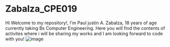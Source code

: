 # Zabalza_CPE019
Hi Welcome to my repository!, I'm Paul justin A. Zabalza, 18 years of age currently taking Bs Computer Engineering. Here you will find the contents of activites where i will be sharing my works and I am looking forward to code with you!
![image](https://github.com/user-attachments/assets/301b7d75-5d52-4227-a5b5-4ab098286792)
